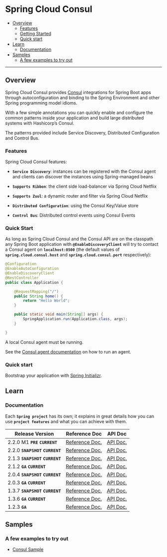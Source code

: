 # Spring Cloud Consul

+ [Overview](#overview)
    + [Features](#features)
    + [Getting Started](#quick-start)
    + [Quick start](#quick-start-1)
+ [Learn](#learn)
    + [Documentation](#documentation)
+ [Samples](#samples)
    + [A few examples to try out](#a-few-examples-to-try-out)

----------------------------------------------------------------------------------------------------

## Overview

Spring Cloud Consul provides [Consul](https://consul.io/) integrations for Spring Boot apps through autoconfiguration and binding to the Spring Environment and other Spring programming model idioms.

With a few simple annotations you can quickly enable and configure the common patterns inside your application and build large distributed systems with Hashicorp’s Consul.

The patterns provided include Service Discovery, Distributed Configuration and Control Bus.

### Features

Spring Cloud Consul features:

+ **`Service Discovery`**:
  instances can be registered with the Consul agent and clients can discover the instances using Spring-managed beans

+ **`Supports Ribbon`**:
  the client side load-balancer via Spring Cloud Netflix

+ **`Supports Zuul`**:
  a dynamic router and filter via Spring Cloud Netflix

+ **`Distributed Configuration`**:
  using the Consul Key/Value store

+ **`Control Bus`**:
  Distributed control events using Consul Events

### Quick Start

As long as Spring Cloud Consul and the Consul API are on the classpath any Spring Boot application with **`@EnableDiscoveryClient`** will try to contact a Consul agent on **`localhost:8500`** (the default values of **`spring.cloud.consul.host`** and **`spring.cloud.consul.port`** respectively):

``` java
@Configuration
@EnableAutoConfiguration
@EnableDiscoveryClient
@RestController
public class Application {

    @RequestMapping("/")
    public String home() {
        return "Hello World";
    }

    public static void main(String[] args) {
        SpringApplication.run(Application.class, args);
    }

}
```

A local Consul agent must be running.

See the [Consul agent documentation](https://consul.io/docs/agent/basics.html) on how to run an agent.

### Quick start

Bootstrap your application with [Spring Initializr](https://start.spring.io/).

## Learn

### Documentation

Each **`Spring project`** has its own; it explains in great details how you can use **`project features`** and what you can achieve with them.

 Release Version                    | Reference Doc                                                                                    | API Doc
------------------------------------|--------------------------------------------------------------------------------------------------|--------------------------------------------------------------------------------------------
 2.2.0 M1 **`PRE`** **`CURRENT`**   | [Reference Doc.](https://cloud.spring.io/spring-cloud-static/spring-cloud-consul/2.2.0.M1/)      | [API Doc.](https://cloud.spring.io/spring-cloud-static/spring-cloud-consul/2.2.0.M1/)
 2.2.0 **`SNAPSHOT`** **`CURRENT`** | [Reference Doc.](https://cloud.spring.io/spring-cloud-consul/spring-cloud-consul.html)           | [API Doc.](https://cloud.spring.io/spring-cloud-consul/spring-cloud-consul.html)
 2.1.3 **`SNAPSHOT`** **`CURRENT`** | [Reference Doc.](https://cloud.spring.io/spring-cloud-consul/2.1.x/)                             | [API Doc.](https://cloud.spring.io/spring-cloud-consul/2.1.x/)
 2.1.2 **`GA`** **`CURRENT`**       | [Reference Doc.](https://cloud.spring.io/spring-cloud-static/spring-cloud-consul/2.1.2.RELEASE/) | [API Doc.](https://cloud.spring.io/spring-cloud-static/spring-cloud-consul/2.1.2.RELEASE/)
 2.0.4 **`SNAPSHOT`** **`CURRENT`** | [Reference Doc.](https://cloud.spring.io/spring-cloud-consul/2.0.x/)                             | [API Doc.](https://cloud.spring.io/spring-cloud-consul/2.0.x/)
 2.0.3 **`GA`** **`CURRENT`**       | [Reference Doc.](https://cloud.spring.io/spring-cloud-static/spring-cloud-consul/2.0.3.RELEASE/) | [API Doc.](https://cloud.spring.io/spring-cloud-static/spring-cloud-consul/2.0.3.RELEASE/)
 1.3.7 **`SNAPSHOT`** **`CURRENT`** | [Reference Doc.](https://cloud.spring.io/spring-cloud-consul/1.3.x/)                             | [API Doc.](https://cloud.spring.io/spring-cloud-consul/1.3.x/)
 1.3.6 **`GA`** **`CURRENT`**       | [Reference Doc.](https://cloud.spring.io/spring-cloud-static/spring-cloud-consul/1.3.6.RELEASE/) | [API Doc.](https://cloud.spring.io/spring-cloud-static/spring-cloud-consul/1.3.6.RELEASE/)
 1.2.3 **`GA`**                     | [Reference Doc.](https://cloud.spring.io/spring-cloud-static/spring-cloud-consul/1.2.3.RELEASE/) | [API Doc.](https://cloud.spring.io/spring-cloud-static/spring-cloud-consul/1.2.3.RELEASE/)

## Samples

### A few examples to try out

+ [Consul Sample](https://github.com/spring-cloud/spring-cloud-consul/tree/master/spring-cloud-consul-sample)


